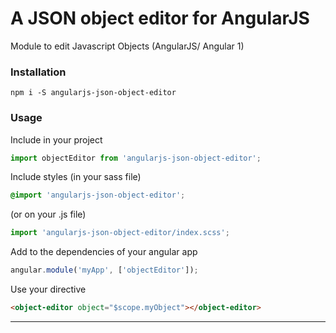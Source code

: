 # A JSON object editor for AngularJS
Module to edit Javascript Objects (AngularJS/ Angular 1)

### Installation
`npm i -S angularjs-json-object-editor`

### Usage
Include in your project
```js
import objectEditor from 'angularjs-json-object-editor';
```

Include styles (in your sass file)
```scss
@import 'angularjs-json-object-editor';
```
(or on your .js file)
```js
import 'angularjs-json-object-editor/index.scss';
```

Add to the dependencies of your angular app
```js
angular.module('myApp', ['objectEditor']);
```

Use your directive
```html
<object-editor object="$scope.myObject"></object-editor>
```
___